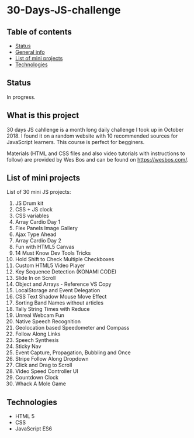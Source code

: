 # 30-Days-JS-challenge

## Table of contents
* [Status](#status)
* [General info](#what-is-this-project)
* [List of mini projects](#list-of-mini-projects)
* [Technologies](#technologies)

## Status
In progress.

## What is this project 
30 days JS cahllenge is a month long daily challenge I took up in October 2018. I found it on a random website with 10 recommended sources for JavaScript learners. 
This course is perfect for begginers.

Materials (HTML and CSS files and also video tutorials with instructions to follow) are provided by Wes Bos and can be found on https://wesbos.com/.

## List of mini projects
List of 30 mini JS projects:
1. JS Drum kit
2. CSS + JS clock
3. CSS variables
4. Array Cardio Day 1
5. Flex Panels Image Gallery
6. Ajax Type Ahead
7. Array Cardio Day 2
8. Fun with HTML5 Canvas
9. 14 Must Know Dev Tools Tricks
10. Hold Shift to Check Multiple Checkboxes
11. Custom HTML5 Video Player
12. Key Sequence Detection (KONAMI CODE)
13. Slide In on Scroll
14. Object and Arrays - Reference VS Copy
15. LocalStorage and Event Delegation
16. CSS Text Shadow Mouse Move Effect
17. Sorting Band Names without articles
18. Tally String Times with Reduce
19. Unreal Webcam Fun
20. Native Speech Recognition
21. Geolocation based Speedometer and Compass
22. Follow Along Links
23. Speech Synthesis
24. Sticky Nav
25. Event Capture, Propagation, Bubbling and Once
26. Stripe Follow Along Dropdown
27. Click and Drag to Scroll
28. Video Speed Controller UI
29. Countdown Clock
30. Whack A Mole Game

## Technologies
- HTML 5
- CSS
- JavaScript ES6
